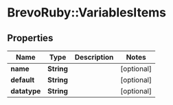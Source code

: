 # BrevoRuby::VariablesItems

## Properties
Name | Type | Description | Notes
------------ | ------------- | ------------- | -------------
**name** | **String** |  | [optional] 
**default** | **String** |  | [optional] 
**datatype** | **String** |  | [optional] 


